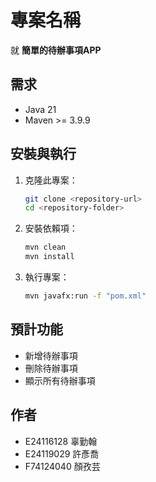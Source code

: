 # 專案名稱

就 **簡單的待辦事項APP**

## 需求

- Java 21
- Maven >= 3.9.9

## 安裝與執行

1. 克隆此專案：
   ```bash
   git clone <repository-url>
   cd <repository-folder>
   ```

2. 安裝依賴項：
   ```bash
   mvn clean
   mvn install
   ```

3. 執行專案：
   ```bash
   mvn javafx:run -f "pom.xml"
   ```

## 預計功能

- 新增待辦事項
- 刪除待辦事項
- 顯示所有待辦事項

## 作者

- E24116128 辜勤翰
- E24119029 許彥喬
- F74124040 顏孜芸